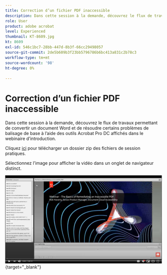 ```yaml
---
title: Correction d’un fichier PDF inaccessible
description: Dans cette session à la demande, découvrez le flux de travaux de conversion d’un document Word et la résolution de problèmes de balisage de base à l’aide des outils Acrobat Pro DC affichés dans le webinaire d’introduction.
role: User
product: adobe acrobat
level: Experienced
thumbnail: KT-8609.jpg
kt: 8609
exl-id: 546c1bc7-28bb-447d-8b3f-66cc29498057
source-git-commit: 2de5b609b3f23bb5796786b6bc413a831c2b78c3
workflow-type: tm+mt
source-wordcount: '98'
ht-degree: 0%

---
```


# Correction d’un fichier PDF inaccessible

Dans cette session à la demande, découvrez le flux de travaux permettant de convertir un document Word et de résoudre certains problèmes de balisage de base à l’aide des outils Acrobat Pro DC affichés dans le webinaire d’introduction.

Cliquez [ici](../assets/accessibilitysession2.zip) pour télécharger un dossier zip des fichiers de session pratiques.

Sélectionnez l’image pour afficher la vidéo dans un onglet de navigateur distinct.

[![Session 2 Vidéo](../assets/Accessibilitysession2_YT.png)](https://youtu.be/eT2IFNszNuk){target=&quot;_blank&quot;}
